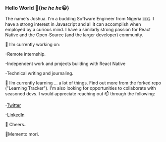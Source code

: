 ### Hello World 👋{_he he he_:grinning:}
The name's Joshua. I'm a budding Software Engineer from Nigeria 🇳🇬. I have a strong interest in Javascript and all it can accomplish when employed by a curious mind. I have a similarly strong passion for React Native and the Open-Source (and the larger developer) community.

🔭 I’m currently working on:

-Remote internship.

-Independent work and projects building with React Native

-Technical writing and journaling.

🌱 I’m currently learning ... a lot of things. Find out more from the forked repo ("Learning Tracker").
I'm also looking for opportunities to collaborate with seasoned devs. I would appreciate reaching out 📫 through the following:

-[Twitter](https://twitter.com/firstChairCoder)

-[LinkedIn](https://www.linkedin.com/in/joshua-adenusi-4a0ab9198/)

🥂 Cheers..

:punch:Memento mori.

